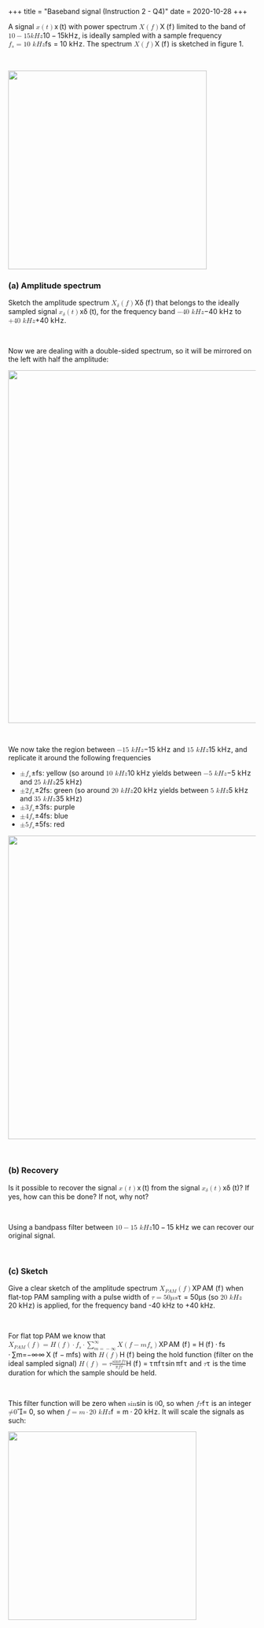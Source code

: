 +++
title = "Baseband signal (Instruction 2 - Q4)"
date = 2020-10-28
+++
<p>A signal <span class="ql-formula" data-value="x\left(t\right)">﻿<span contenteditable="false"><span class="katex"><span class="katex-mathml"><math><semantics><mrow><mi>x</mi><mrow><mo fence="true">(</mo><mi>t</mi><mo fence="true">)</mo></mrow></mrow><annotation encoding="application/x-tex">x\left(t\right)</annotation></semantics></math></span><span class="katex-html" aria-hidden="true"><span class="base"><span class="strut" style="height: 1em; vertical-align: -0.25em;"></span><span class="mord mathdefault">x</span><span class="mspace" style="margin-right: 0.16666666666666666em;"></span><span class="minner"><span class="mopen delimcenter" style="top: 0em;">(</span><span class="mord mathdefault">t</span><span class="mclose delimcenter" style="top: 0em;">)</span></span></span></span></span></span>﻿</span> with power spectrum <span class="ql-formula" data-value="X\left(f\right)">﻿<span contenteditable="false"><span class="katex"><span class="katex-mathml"><math><semantics><mrow><mi>X</mi><mrow><mo fence="true">(</mo><mi>f</mi><mo fence="true">)</mo></mrow></mrow><annotation encoding="application/x-tex">X\left(f\right)</annotation></semantics></math></span><span class="katex-html" aria-hidden="true"><span class="base"><span class="strut" style="height: 1em; vertical-align: -0.25em;"></span><span style="margin-right: 0.07847em;" class="mord mathdefault">X</span><span class="mspace" style="margin-right: 0.16666666666666666em;"></span><span class="minner"><span class="mopen delimcenter" style="top: 0em;">(</span><span style="margin-right: 0.10764em;" class="mord mathdefault">f</span><span class="mclose delimcenter" style="top: 0em;">)</span></span></span></span></span></span>﻿</span> limited to the band of <span class="ql-formula" data-value="10-15kHz">﻿<span contenteditable="false"><span class="katex"><span class="katex-mathml"><math><semantics><mrow><mn>10</mn><mo>−</mo><mn>15</mn><mi>k</mi><mi>H</mi><mi>z</mi></mrow><annotation encoding="application/x-tex">10-15kHz</annotation></semantics></math></span><span class="katex-html" aria-hidden="true"><span class="base"><span class="strut" style="height: 0.72777em; vertical-align: -0.08333em;"></span><span class="mord">1</span><span class="mord">0</span><span class="mspace" style="margin-right: 0.2222222222222222em;"></span><span class="mbin">−</span><span class="mspace" style="margin-right: 0.2222222222222222em;"></span></span><span class="base"><span class="strut" style="height: 0.69444em; vertical-align: 0em;"></span><span class="mord">1</span><span class="mord">5</span><span style="margin-right: 0.03148em;" class="mord mathdefault">k</span><span style="margin-right: 0.08125em;" class="mord mathdefault">H</span><span style="margin-right: 0.04398em;" class="mord mathdefault">z</span></span></span></span></span>﻿</span>, is ideally sampled with a sample frequency <span class="ql-formula" data-value="f_s=10\ kHz">﻿<span contenteditable="false"><span class="katex"><span class="katex-mathml"><math><semantics><mrow><msub><mi>f</mi><mi>s</mi></msub><mo>=</mo><mn>10</mn><mtext>&nbsp;</mtext><mi>k</mi><mi>H</mi><mi>z</mi></mrow><annotation encoding="application/x-tex">f_s=10\ kHz</annotation></semantics></math></span><span class="katex-html" aria-hidden="true"><span class="base"><span class="strut" style="height: 0.8888799999999999em; vertical-align: -0.19444em;"></span><span class="mord"><span style="margin-right: 0.10764em;" class="mord mathdefault">f</span><span class="msupsub"><span class="vlist-t vlist-t2"><span class="vlist-r"><span class="vlist" style="height: 0.151392em;"><span class="" style="top: -2.5500000000000003em; margin-left: -0.10764em; margin-right: 0.05em;"><span class="pstrut" style="height: 2.7em;"></span><span class="sizing reset-size6 size3 mtight"><span class="mord mathdefault mtight">s</span></span></span></span><span class="vlist-s">​</span></span><span class="vlist-r"><span class="vlist" style="height: 0.15em;"><span class=""></span></span></span></span></span></span><span class="mspace" style="margin-right: 0.2777777777777778em;"></span><span class="mrel">=</span><span class="mspace" style="margin-right: 0.2777777777777778em;"></span></span><span class="base"><span class="strut" style="height: 0.69444em; vertical-align: 0em;"></span><span class="mord">1</span><span class="mord">0</span><span class="mspace">&nbsp;</span><span style="margin-right: 0.03148em;" class="mord mathdefault">k</span><span style="margin-right: 0.08125em;" class="mord mathdefault">H</span><span style="margin-right: 0.04398em;" class="mord mathdefault">z</span></span></span></span></span>﻿</span>. The spectrum <span class="ql-formula" data-value="X\left(f\right)">﻿<span contenteditable="false"><span class="katex"><span class="katex-mathml"><math><semantics><mrow><mi>X</mi><mrow><mo fence="true">(</mo><mi>f</mi><mo fence="true">)</mo></mrow></mrow><annotation encoding="application/x-tex">X\left(f\right)</annotation></semantics></math></span><span class="katex-html" aria-hidden="true"><span class="base"><span class="strut" style="height: 1em; vertical-align: -0.25em;"></span><span style="margin-right: 0.07847em;" class="mord mathdefault">X</span><span class="mspace" style="margin-right: 0.16666666666666666em;"></span><span class="minner"><span class="mopen delimcenter" style="top: 0em;">(</span><span style="margin-right: 0.10764em;" class="mord mathdefault">f</span><span class="mclose delimcenter" style="top: 0em;">)</span></span></span></span></span></span>﻿</span> is sketched in figure 1.</p><p><br></p><p><img src="https://i.imgur.com/mzg6y3Y.png" width="404"></p><h3 id="(a)-amplitude-spectrum">(a) Amplitude spectrum</h3><p>Sketch the amplitude spectrum <span class="ql-formula" data-value="X_{\delta}\left(f\right)">﻿<span contenteditable="false"><span class="katex"><span class="katex-mathml"><math><semantics><mrow><msub><mi>X</mi><mi>δ</mi></msub><mrow><mo fence="true">(</mo><mi>f</mi><mo fence="true">)</mo></mrow></mrow><annotation encoding="application/x-tex">X_{\delta}\left(f\right)</annotation></semantics></math></span><span class="katex-html" aria-hidden="true"><span class="base"><span class="strut" style="height: 1em; vertical-align: -0.25em;"></span><span class="mord"><span style="margin-right: 0.07847em;" class="mord mathdefault">X</span><span class="msupsub"><span class="vlist-t vlist-t2"><span class="vlist-r"><span class="vlist" style="height: 0.33610799999999996em;"><span class="" style="top: -2.5500000000000003em; margin-left: -0.07847em; margin-right: 0.05em;"><span class="pstrut" style="height: 2.7em;"></span><span class="sizing reset-size6 size3 mtight"><span class="mord mtight"><span style="margin-right: 0.03785em;" class="mord mathdefault mtight">δ</span></span></span></span></span><span class="vlist-s">​</span></span><span class="vlist-r"><span class="vlist" style="height: 0.15em;"><span class=""></span></span></span></span></span></span><span class="mspace" style="margin-right: 0.16666666666666666em;"></span><span class="minner"><span class="mopen delimcenter" style="top: 0em;">(</span><span style="margin-right: 0.10764em;" class="mord mathdefault">f</span><span class="mclose delimcenter" style="top: 0em;">)</span></span></span></span></span></span>﻿</span> that belongs to the ideally sampled signal <span class="ql-formula" data-value="x_{\delta}\left(t\right)">﻿<span contenteditable="false"><span class="katex"><span class="katex-mathml"><math><semantics><mrow><msub><mi>x</mi><mi>δ</mi></msub><mrow><mo fence="true">(</mo><mi>t</mi><mo fence="true">)</mo></mrow></mrow><annotation encoding="application/x-tex">x_{\delta}\left(t\right)</annotation></semantics></math></span><span class="katex-html" aria-hidden="true"><span class="base"><span class="strut" style="height: 1em; vertical-align: -0.25em;"></span><span class="mord"><span class="mord mathdefault">x</span><span class="msupsub"><span class="vlist-t vlist-t2"><span class="vlist-r"><span class="vlist" style="height: 0.33610799999999996em;"><span class="" style="top: -2.5500000000000003em; margin-left: 0em; margin-right: 0.05em;"><span class="pstrut" style="height: 2.7em;"></span><span class="sizing reset-size6 size3 mtight"><span class="mord mtight"><span style="margin-right: 0.03785em;" class="mord mathdefault mtight">δ</span></span></span></span></span><span class="vlist-s">​</span></span><span class="vlist-r"><span class="vlist" style="height: 0.15em;"><span class=""></span></span></span></span></span></span><span class="mspace" style="margin-right: 0.16666666666666666em;"></span><span class="minner"><span class="mopen delimcenter" style="top: 0em;">(</span><span class="mord mathdefault">t</span><span class="mclose delimcenter" style="top: 0em;">)</span></span></span></span></span></span>﻿</span>, for the frequency band <span class="ql-formula" data-value="-40\ kHz">﻿<span contenteditable="false"><span class="katex"><span class="katex-mathml"><math><semantics><mrow><mo>−</mo><mn>40</mn><mtext>&nbsp;</mtext><mi>k</mi><mi>H</mi><mi>z</mi></mrow><annotation encoding="application/x-tex">-40\ kHz</annotation></semantics></math></span><span class="katex-html" aria-hidden="true"><span class="base"><span class="strut" style="height: 0.77777em; vertical-align: -0.08333em;"></span><span class="mord">−</span><span class="mord">4</span><span class="mord">0</span><span class="mspace">&nbsp;</span><span style="margin-right: 0.03148em;" class="mord mathdefault">k</span><span style="margin-right: 0.08125em;" class="mord mathdefault">H</span><span style="margin-right: 0.04398em;" class="mord mathdefault">z</span></span></span></span></span>﻿</span> to <span class="ql-formula" data-value="+40\ kHz">﻿<span contenteditable="false"><span class="katex"><span class="katex-mathml"><math><semantics><mrow><mo>+</mo><mn>40</mn><mtext>&nbsp;</mtext><mi>k</mi><mi>H</mi><mi>z</mi></mrow><annotation encoding="application/x-tex">+40\ kHz</annotation></semantics></math></span><span class="katex-html" aria-hidden="true"><span class="base"><span class="strut" style="height: 0.77777em; vertical-align: -0.08333em;"></span><span class="mord">+</span><span class="mord">4</span><span class="mord">0</span><span class="mspace">&nbsp;</span><span style="margin-right: 0.03148em;" class="mord mathdefault">k</span><span style="margin-right: 0.08125em;" class="mord mathdefault">H</span><span style="margin-right: 0.04398em;" class="mord mathdefault">z</span></span></span></span></span>﻿</span>.</p><p><br></p><p>Now we are dealing with a double-sided spectrum, so it will be mirrored on the left with half the amplitude:</p><p><img src="https://i.imgur.com/npr84dE.png" width="717"></p><p><br></p><p>We now take the region between <span class="ql-formula" data-value="-15\ kHz">﻿<span contenteditable="false"><span class="katex"><span class="katex-mathml"><math><semantics><mrow><mo>−</mo><mn>15</mn><mtext>&nbsp;</mtext><mi>k</mi><mi>H</mi><mi>z</mi></mrow><annotation encoding="application/x-tex">-15\ kHz</annotation></semantics></math></span><span class="katex-html" aria-hidden="true"><span class="base"><span class="strut" style="height: 0.77777em; vertical-align: -0.08333em;"></span><span class="mord">−</span><span class="mord">1</span><span class="mord">5</span><span class="mspace">&nbsp;</span><span style="margin-right: 0.03148em;" class="mord mathdefault">k</span><span style="margin-right: 0.08125em;" class="mord mathdefault">H</span><span style="margin-right: 0.04398em;" class="mord mathdefault">z</span></span></span></span></span>﻿</span> and <span class="ql-formula" data-value="15\ kHz">﻿<span contenteditable="false"><span class="katex"><span class="katex-mathml"><math><semantics><mrow><mn>15</mn><mtext>&nbsp;</mtext><mi>k</mi><mi>H</mi><mi>z</mi></mrow><annotation encoding="application/x-tex">15\ kHz</annotation></semantics></math></span><span class="katex-html" aria-hidden="true"><span class="base"><span class="strut" style="height: 0.69444em; vertical-align: 0em;"></span><span class="mord">1</span><span class="mord">5</span><span class="mspace">&nbsp;</span><span style="margin-right: 0.03148em;" class="mord mathdefault">k</span><span style="margin-right: 0.08125em;" class="mord mathdefault">H</span><span style="margin-right: 0.04398em;" class="mord mathdefault">z</span></span></span></span></span>﻿</span>, and replicate it around the following frequencies</p><ul><li><span class="ql-formula" data-value="\pm f_s">﻿<span contenteditable="false"><span class="katex"><span class="katex-mathml"><math><semantics><mrow><mo>±</mo><msub><mi>f</mi><mi>s</mi></msub></mrow><annotation encoding="application/x-tex">\pm f_s</annotation></semantics></math></span><span class="katex-html" aria-hidden="true"><span class="base"><span class="strut" style="height: 0.8888799999999999em; vertical-align: -0.19444em;"></span><span class="mord">±</span><span class="mord"><span style="margin-right: 0.10764em;" class="mord mathdefault">f</span><span class="msupsub"><span class="vlist-t vlist-t2"><span class="vlist-r"><span class="vlist" style="height: 0.151392em;"><span class="" style="top: -2.5500000000000003em; margin-left: -0.10764em; margin-right: 0.05em;"><span class="pstrut" style="height: 2.7em;"></span><span class="sizing reset-size6 size3 mtight"><span class="mord mathdefault mtight">s</span></span></span></span><span class="vlist-s">​</span></span><span class="vlist-r"><span class="vlist" style="height: 0.15em;"><span class=""></span></span></span></span></span></span></span></span></span></span>﻿</span>: yellow (so around <span class="ql-formula" data-value="10\ kHz">﻿<span contenteditable="false"><span class="katex"><span class="katex-mathml"><math><semantics><mrow><mn>10</mn><mtext>&nbsp;</mtext><mi>k</mi><mi>H</mi><mi>z</mi></mrow><annotation encoding="application/x-tex">10\ kHz</annotation></semantics></math></span><span class="katex-html" aria-hidden="true"><span class="base"><span class="strut" style="height: 0.69444em; vertical-align: 0em;"></span><span class="mord">1</span><span class="mord">0</span><span class="mspace">&nbsp;</span><span style="margin-right: 0.03148em;" class="mord mathdefault">k</span><span style="margin-right: 0.08125em;" class="mord mathdefault">H</span><span style="margin-right: 0.04398em;" class="mord mathdefault">z</span></span></span></span></span>﻿</span> yields between <span class="ql-formula" data-value="-5\ kHz">﻿<span contenteditable="false"><span class="katex"><span class="katex-mathml"><math><semantics><mrow><mo>−</mo><mn>5</mn><mtext>&nbsp;</mtext><mi>k</mi><mi>H</mi><mi>z</mi></mrow><annotation encoding="application/x-tex">-5\ kHz</annotation></semantics></math></span><span class="katex-html" aria-hidden="true"><span class="base"><span class="strut" style="height: 0.77777em; vertical-align: -0.08333em;"></span><span class="mord">−</span><span class="mord">5</span><span class="mspace">&nbsp;</span><span style="margin-right: 0.03148em;" class="mord mathdefault">k</span><span style="margin-right: 0.08125em;" class="mord mathdefault">H</span><span style="margin-right: 0.04398em;" class="mord mathdefault">z</span></span></span></span></span>﻿</span> and <span class="ql-formula" data-value="25\ kHz">﻿<span contenteditable="false"><span class="katex"><span class="katex-mathml"><math><semantics><mrow><mn>25</mn><mtext>&nbsp;</mtext><mi>k</mi><mi>H</mi><mi>z</mi></mrow><annotation encoding="application/x-tex">25\ kHz</annotation></semantics></math></span><span class="katex-html" aria-hidden="true"><span class="base"><span class="strut" style="height: 0.69444em; vertical-align: 0em;"></span><span class="mord">2</span><span class="mord">5</span><span class="mspace">&nbsp;</span><span style="margin-right: 0.03148em;" class="mord mathdefault">k</span><span style="margin-right: 0.08125em;" class="mord mathdefault">H</span><span style="margin-right: 0.04398em;" class="mord mathdefault">z</span></span></span></span></span>﻿</span>)</li><li><span class="ql-formula" data-value="\pm2f_s">﻿<span contenteditable="false"><span class="katex"><span class="katex-mathml"><math><semantics><mrow><mo>±</mo><mn>2</mn><msub><mi>f</mi><mi>s</mi></msub></mrow><annotation encoding="application/x-tex">\pm2f_s</annotation></semantics></math></span><span class="katex-html" aria-hidden="true"><span class="base"><span class="strut" style="height: 0.8888799999999999em; vertical-align: -0.19444em;"></span><span class="mord">±</span><span class="mord">2</span><span class="mord"><span style="margin-right: 0.10764em;" class="mord mathdefault">f</span><span class="msupsub"><span class="vlist-t vlist-t2"><span class="vlist-r"><span class="vlist" style="height: 0.151392em;"><span class="" style="top: -2.5500000000000003em; margin-left: -0.10764em; margin-right: 0.05em;"><span class="pstrut" style="height: 2.7em;"></span><span class="sizing reset-size6 size3 mtight"><span class="mord mathdefault mtight">s</span></span></span></span><span class="vlist-s">​</span></span><span class="vlist-r"><span class="vlist" style="height: 0.15em;"><span class=""></span></span></span></span></span></span></span></span></span></span>﻿</span>: green (so around <span class="ql-formula" data-value="20\ kHz">﻿<span contenteditable="false"><span class="katex"><span class="katex-mathml"><math><semantics><mrow><mn>20</mn><mtext>&nbsp;</mtext><mi>k</mi><mi>H</mi><mi>z</mi></mrow><annotation encoding="application/x-tex">20\ kHz</annotation></semantics></math></span><span class="katex-html" aria-hidden="true"><span class="base"><span class="strut" style="height: 0.69444em; vertical-align: 0em;"></span><span class="mord">2</span><span class="mord">0</span><span class="mspace">&nbsp;</span><span style="margin-right: 0.03148em;" class="mord mathdefault">k</span><span style="margin-right: 0.08125em;" class="mord mathdefault">H</span><span style="margin-right: 0.04398em;" class="mord mathdefault">z</span></span></span></span></span>﻿</span> yields between <span class="ql-formula" data-value="5\ kHz">﻿<span contenteditable="false"><span class="katex"><span class="katex-mathml"><math><semantics><mrow><mn>5</mn><mtext>&nbsp;</mtext><mi>k</mi><mi>H</mi><mi>z</mi></mrow><annotation encoding="application/x-tex">5\ kHz</annotation></semantics></math></span><span class="katex-html" aria-hidden="true"><span class="base"><span class="strut" style="height: 0.69444em; vertical-align: 0em;"></span><span class="mord">5</span><span class="mspace">&nbsp;</span><span style="margin-right: 0.03148em;" class="mord mathdefault">k</span><span style="margin-right: 0.08125em;" class="mord mathdefault">H</span><span style="margin-right: 0.04398em;" class="mord mathdefault">z</span></span></span></span></span>﻿</span> and <span class="ql-formula" data-value="35\ kHz">﻿<span contenteditable="false"><span class="katex"><span class="katex-mathml"><math><semantics><mrow><mn>35</mn><mtext>&nbsp;</mtext><mi>k</mi><mi>H</mi><mi>z</mi></mrow><annotation encoding="application/x-tex">35\ kHz</annotation></semantics></math></span><span class="katex-html" aria-hidden="true"><span class="base"><span class="strut" style="height: 0.69444em; vertical-align: 0em;"></span><span class="mord">3</span><span class="mord">5</span><span class="mspace">&nbsp;</span><span style="margin-right: 0.03148em;" class="mord mathdefault">k</span><span style="margin-right: 0.08125em;" class="mord mathdefault">H</span><span style="margin-right: 0.04398em;" class="mord mathdefault">z</span></span></span></span></span>﻿</span>)</li><li><span class="ql-formula" data-value="\pm3f_s">﻿<span contenteditable="false"><span class="katex"><span class="katex-mathml"><math><semantics><mrow><mo>±</mo><mn>3</mn><msub><mi>f</mi><mi>s</mi></msub></mrow><annotation encoding="application/x-tex">\pm3f_s</annotation></semantics></math></span><span class="katex-html" aria-hidden="true"><span class="base"><span class="strut" style="height: 0.8888799999999999em; vertical-align: -0.19444em;"></span><span class="mord">±</span><span class="mord">3</span><span class="mord"><span style="margin-right: 0.10764em;" class="mord mathdefault">f</span><span class="msupsub"><span class="vlist-t vlist-t2"><span class="vlist-r"><span class="vlist" style="height: 0.151392em;"><span class="" style="top: -2.5500000000000003em; margin-left: -0.10764em; margin-right: 0.05em;"><span class="pstrut" style="height: 2.7em;"></span><span class="sizing reset-size6 size3 mtight"><span class="mord mathdefault mtight">s</span></span></span></span><span class="vlist-s">​</span></span><span class="vlist-r"><span class="vlist" style="height: 0.15em;"><span class=""></span></span></span></span></span></span></span></span></span></span>﻿</span>: purple</li><li><span class="ql-formula" data-value="\pm4f_s">﻿<span contenteditable="false"><span class="katex"><span class="katex-mathml"><math><semantics><mrow><mo>±</mo><mn>4</mn><msub><mi>f</mi><mi>s</mi></msub></mrow><annotation encoding="application/x-tex">\pm4f_s</annotation></semantics></math></span><span class="katex-html" aria-hidden="true"><span class="base"><span class="strut" style="height: 0.8888799999999999em; vertical-align: -0.19444em;"></span><span class="mord">±</span><span class="mord">4</span><span class="mord"><span style="margin-right: 0.10764em;" class="mord mathdefault">f</span><span class="msupsub"><span class="vlist-t vlist-t2"><span class="vlist-r"><span class="vlist" style="height: 0.151392em;"><span class="" style="top: -2.5500000000000003em; margin-left: -0.10764em; margin-right: 0.05em;"><span class="pstrut" style="height: 2.7em;"></span><span class="sizing reset-size6 size3 mtight"><span class="mord mathdefault mtight">s</span></span></span></span><span class="vlist-s">​</span></span><span class="vlist-r"><span class="vlist" style="height: 0.15em;"><span class=""></span></span></span></span></span></span></span></span></span></span>﻿</span>: blue</li><li><span class="ql-formula" data-value="\pm5f_s">﻿<span contenteditable="false"><span class="katex"><span class="katex-mathml"><math><semantics><mrow><mo>±</mo><mn>5</mn><msub><mi>f</mi><mi>s</mi></msub></mrow><annotation encoding="application/x-tex">\pm5f_s</annotation></semantics></math></span><span class="katex-html" aria-hidden="true"><span class="base"><span class="strut" style="height: 0.8888799999999999em; vertical-align: -0.19444em;"></span><span class="mord">±</span><span class="mord">5</span><span class="mord"><span style="margin-right: 0.10764em;" class="mord mathdefault">f</span><span class="msupsub"><span class="vlist-t vlist-t2"><span class="vlist-r"><span class="vlist" style="height: 0.151392em;"><span class="" style="top: -2.5500000000000003em; margin-left: -0.10764em; margin-right: 0.05em;"><span class="pstrut" style="height: 2.7em;"></span><span class="sizing reset-size6 size3 mtight"><span class="mord mathdefault mtight">s</span></span></span></span><span class="vlist-s">​</span></span><span class="vlist-r"><span class="vlist" style="height: 0.15em;"><span class=""></span></span></span></span></span></span></span></span></span></span>﻿</span>: red</li></ul><p><img src="https://i.imgur.com/HywtJgz.png" width="617"></p><p><br></p><h3 id="(b)-recovery">(b) Recovery</h3><p>Is it possible to recover the signal <span class="ql-formula" data-value="x\left(t\right)">﻿<span contenteditable="false"><span class="katex"><span class="katex-mathml"><math><semantics><mrow><mi>x</mi><mrow><mo fence="true">(</mo><mi>t</mi><mo fence="true">)</mo></mrow></mrow><annotation encoding="application/x-tex">x\left(t\right)</annotation></semantics></math></span><span class="katex-html" aria-hidden="true"><span class="base"><span class="strut" style="height: 1em; vertical-align: -0.25em;"></span><span class="mord mathdefault">x</span><span class="mspace" style="margin-right: 0.16666666666666666em;"></span><span class="minner"><span class="mopen delimcenter" style="top: 0em;">(</span><span class="mord mathdefault">t</span><span class="mclose delimcenter" style="top: 0em;">)</span></span></span></span></span></span>﻿</span> from the signal <span class="ql-formula" data-value="x_{\delta}\left(t\right)">﻿<span contenteditable="false"><span class="katex"><span class="katex-mathml"><math><semantics><mrow><msub><mi>x</mi><mi>δ</mi></msub><mrow><mo fence="true">(</mo><mi>t</mi><mo fence="true">)</mo></mrow></mrow><annotation encoding="application/x-tex">x_{\delta}\left(t\right)</annotation></semantics></math></span><span class="katex-html" aria-hidden="true"><span class="base"><span class="strut" style="height: 1em; vertical-align: -0.25em;"></span><span class="mord"><span class="mord mathdefault">x</span><span class="msupsub"><span class="vlist-t vlist-t2"><span class="vlist-r"><span class="vlist" style="height: 0.33610799999999996em;"><span class="" style="top: -2.5500000000000003em; margin-left: 0em; margin-right: 0.05em;"><span class="pstrut" style="height: 2.7em;"></span><span class="sizing reset-size6 size3 mtight"><span class="mord mtight"><span style="margin-right: 0.03785em;" class="mord mathdefault mtight">δ</span></span></span></span></span><span class="vlist-s">​</span></span><span class="vlist-r"><span class="vlist" style="height: 0.15em;"><span class=""></span></span></span></span></span></span><span class="mspace" style="margin-right: 0.16666666666666666em;"></span><span class="minner"><span class="mopen delimcenter" style="top: 0em;">(</span><span class="mord mathdefault">t</span><span class="mclose delimcenter" style="top: 0em;">)</span></span></span></span></span></span>﻿</span>? If yes, how can this be done? If not, why not?</p><p><br></p><p>Using a bandpass filter between <span class="ql-formula" data-value="10-15\ kHz">﻿<span contenteditable="false"><span class="katex"><span class="katex-mathml"><math><semantics><mrow><mn>10</mn><mo>−</mo><mn>15</mn><mtext>&nbsp;</mtext><mi>k</mi><mi>H</mi><mi>z</mi></mrow><annotation encoding="application/x-tex">10-15\ kHz</annotation></semantics></math></span><span class="katex-html" aria-hidden="true"><span class="base"><span class="strut" style="height: 0.72777em; vertical-align: -0.08333em;"></span><span class="mord">1</span><span class="mord">0</span><span class="mspace" style="margin-right: 0.2222222222222222em;"></span><span class="mbin">−</span><span class="mspace" style="margin-right: 0.2222222222222222em;"></span></span><span class="base"><span class="strut" style="height: 0.69444em; vertical-align: 0em;"></span><span class="mord">1</span><span class="mord">5</span><span class="mspace">&nbsp;</span><span style="margin-right: 0.03148em;" class="mord mathdefault">k</span><span style="margin-right: 0.08125em;" class="mord mathdefault">H</span><span style="margin-right: 0.04398em;" class="mord mathdefault">z</span></span></span></span></span>﻿</span> we can recover our original signal.</p><p><br></p><h3 id="(c)-sketch">(c) Sketch</h3><p>Give a clear sketch of the amplitude spectrum <span class="ql-formula" data-value="X_{PAM}\left(f\right)">﻿<span contenteditable="false"><span class="katex"><span class="katex-mathml"><math><semantics><mrow><msub><mi>X</mi><mrow><mi>P</mi><mi>A</mi><mi>M</mi></mrow></msub><mrow><mo fence="true">(</mo><mi>f</mi><mo fence="true">)</mo></mrow></mrow><annotation encoding="application/x-tex">X_{PAM}\left(f\right)</annotation></semantics></math></span><span class="katex-html" aria-hidden="true"><span class="base"><span class="strut" style="height: 1em; vertical-align: -0.25em;"></span><span class="mord"><span style="margin-right: 0.07847em;" class="mord mathdefault">X</span><span class="msupsub"><span class="vlist-t vlist-t2"><span class="vlist-r"><span class="vlist" style="height: 0.32833099999999993em;"><span class="" style="top: -2.5500000000000003em; margin-left: -0.07847em; margin-right: 0.05em;"><span class="pstrut" style="height: 2.7em;"></span><span class="sizing reset-size6 size3 mtight"><span class="mord mtight"><span style="margin-right: 0.13889em;" class="mord mathdefault mtight">P</span><span class="mord mathdefault mtight">A</span><span style="margin-right: 0.10903em;" class="mord mathdefault mtight">M</span></span></span></span></span><span class="vlist-s">​</span></span><span class="vlist-r"><span class="vlist" style="height: 0.15em;"><span class=""></span></span></span></span></span></span><span class="mspace" style="margin-right: 0.16666666666666666em;"></span><span class="minner"><span class="mopen delimcenter" style="top: 0em;">(</span><span style="margin-right: 0.10764em;" class="mord mathdefault">f</span><span class="mclose delimcenter" style="top: 0em;">)</span></span></span></span></span></span>﻿</span> when flat-top PAM sampling with a pulse width of <span class="ql-formula" data-value="\tau=50\mu s">﻿<span contenteditable="false"><span class="katex"><span class="katex-mathml"><math><semantics><mrow><mi>τ</mi><mo>=</mo><mn>50</mn><mi>μ</mi><mi>s</mi></mrow><annotation encoding="application/x-tex">\tau=50\mu s</annotation></semantics></math></span><span class="katex-html" aria-hidden="true"><span class="base"><span class="strut" style="height: 0.43056em; vertical-align: 0em;"></span><span style="margin-right: 0.1132em;" class="mord mathdefault">τ</span><span class="mspace" style="margin-right: 0.2777777777777778em;"></span><span class="mrel">=</span><span class="mspace" style="margin-right: 0.2777777777777778em;"></span></span><span class="base"><span class="strut" style="height: 0.8388800000000001em; vertical-align: -0.19444em;"></span><span class="mord">5</span><span class="mord">0</span><span class="mord mathdefault">μ</span><span class="mord mathdefault">s</span></span></span></span></span>﻿</span> (so <span class="ql-formula" data-value="20\ kHz">﻿<span contenteditable="false"><span class="katex"><span class="katex-mathml"><math><semantics><mrow><mn>20</mn><mtext>&nbsp;</mtext><mi>k</mi><mi>H</mi><mi>z</mi></mrow><annotation encoding="application/x-tex">20\ kHz</annotation></semantics></math></span><span class="katex-html" aria-hidden="true"><span class="base"><span class="strut" style="height: 0.69444em; vertical-align: 0em;"></span><span class="mord">2</span><span class="mord">0</span><span class="mspace">&nbsp;</span><span style="margin-right: 0.03148em;" class="mord mathdefault">k</span><span style="margin-right: 0.08125em;" class="mord mathdefault">H</span><span style="margin-right: 0.04398em;" class="mord mathdefault">z</span></span></span></span></span>﻿</span>) is applied, for the frequency band -40 kHz to +40 kHz.</p><p><br></p><p>For flat top PAM we know that <span class="ql-formula" data-value="X_{PAM}\left(f\right)=H\left(f\right)\cdot f_s\cdot\sum_{m=-\infty}^{\infty}X\left(f-mf_s\right)">﻿<span contenteditable="false"><span class="katex"><span class="katex-mathml"><math><semantics><mrow><msub><mi>X</mi><mrow><mi>P</mi><mi>A</mi><mi>M</mi></mrow></msub><mrow><mo fence="true">(</mo><mi>f</mi><mo fence="true">)</mo></mrow><mo>=</mo><mi>H</mi><mrow><mo fence="true">(</mo><mi>f</mi><mo fence="true">)</mo></mrow><mo>⋅</mo><msub><mi>f</mi><mi>s</mi></msub><mo>⋅</mo><msubsup><mo>∑</mo><mrow><mi>m</mi><mo>=</mo><mo>−</mo><mi mathvariant="normal">∞</mi></mrow><mi mathvariant="normal">∞</mi></msubsup><mi>X</mi><mrow><mo fence="true">(</mo><mi>f</mi><mo>−</mo><mi>m</mi><msub><mi>f</mi><mi>s</mi></msub><mo fence="true">)</mo></mrow></mrow><annotation encoding="application/x-tex">X_{PAM}\left(f\right)=H\left(f\right)\cdot f_s\cdot\sum_{m=-\infty}^{\infty}X\left(f-mf_s\right)</annotation></semantics></math></span><span class="katex-html" aria-hidden="true"><span class="base"><span class="strut" style="height: 1em; vertical-align: -0.25em;"></span><span class="mord"><span style="margin-right: 0.07847em;" class="mord mathdefault">X</span><span class="msupsub"><span class="vlist-t vlist-t2"><span class="vlist-r"><span class="vlist" style="height: 0.32833099999999993em;"><span class="" style="top: -2.5500000000000003em; margin-left: -0.07847em; margin-right: 0.05em;"><span class="pstrut" style="height: 2.7em;"></span><span class="sizing reset-size6 size3 mtight"><span class="mord mtight"><span style="margin-right: 0.13889em;" class="mord mathdefault mtight">P</span><span class="mord mathdefault mtight">A</span><span style="margin-right: 0.10903em;" class="mord mathdefault mtight">M</span></span></span></span></span><span class="vlist-s">​</span></span><span class="vlist-r"><span class="vlist" style="height: 0.15em;"><span class=""></span></span></span></span></span></span><span class="mspace" style="margin-right: 0.16666666666666666em;"></span><span class="minner"><span class="mopen delimcenter" style="top: 0em;">(</span><span style="margin-right: 0.10764em;" class="mord mathdefault">f</span><span class="mclose delimcenter" style="top: 0em;">)</span></span><span class="mspace" style="margin-right: 0.2777777777777778em;"></span><span class="mrel">=</span><span class="mspace" style="margin-right: 0.2777777777777778em;"></span></span><span class="base"><span class="strut" style="height: 1em; vertical-align: -0.25em;"></span><span style="margin-right: 0.08125em;" class="mord mathdefault">H</span><span class="mspace" style="margin-right: 0.16666666666666666em;"></span><span class="minner"><span class="mopen delimcenter" style="top: 0em;">(</span><span style="margin-right: 0.10764em;" class="mord mathdefault">f</span><span class="mclose delimcenter" style="top: 0em;">)</span></span><span class="mspace" style="margin-right: 0.2222222222222222em;"></span><span class="mbin">⋅</span><span class="mspace" style="margin-right: 0.2222222222222222em;"></span></span><span class="base"><span class="strut" style="height: 0.8888799999999999em; vertical-align: -0.19444em;"></span><span class="mord"><span style="margin-right: 0.10764em;" class="mord mathdefault">f</span><span class="msupsub"><span class="vlist-t vlist-t2"><span class="vlist-r"><span class="vlist" style="height: 0.151392em;"><span class="" style="top: -2.5500000000000003em; margin-left: -0.10764em; margin-right: 0.05em;"><span class="pstrut" style="height: 2.7em;"></span><span class="sizing reset-size6 size3 mtight"><span class="mord mathdefault mtight">s</span></span></span></span><span class="vlist-s">​</span></span><span class="vlist-r"><span class="vlist" style="height: 0.15em;"><span class=""></span></span></span></span></span></span><span class="mspace" style="margin-right: 0.2222222222222222em;"></span><span class="mbin">⋅</span><span class="mspace" style="margin-right: 0.2222222222222222em;"></span></span><span class="base"><span class="strut" style="height: 1.162333em; vertical-align: -0.35804100000000005em;"></span><span class="mop"><span class="mop op-symbol small-op" style="position: relative; top: -0.0000050000000000050004em;">∑</span><span class="msupsub"><span class="vlist-t vlist-t2"><span class="vlist-r"><span class="vlist" style="height: 0.804292em;"><span class="" style="top: -2.40029em; margin-left: 0em; margin-right: 0.05em;"><span class="pstrut" style="height: 2.7em;"></span><span class="sizing reset-size6 size3 mtight"><span class="mord mtight"><span class="mord mathdefault mtight">m</span><span class="mrel mtight">=</span><span class="mord mtight">−</span><span class="mord mtight">∞</span></span></span></span><span class="" style="top: -3.2029em; margin-right: 0.05em;"><span class="pstrut" style="height: 2.7em;"></span><span class="sizing reset-size6 size3 mtight"><span class="mord mtight"><span class="mord mtight">∞</span></span></span></span></span><span class="vlist-s">​</span></span><span class="vlist-r"><span class="vlist" style="height: 0.35804100000000005em;"><span class=""></span></span></span></span></span></span><span class="mspace" style="margin-right: 0.16666666666666666em;"></span><span style="margin-right: 0.07847em;" class="mord mathdefault">X</span><span class="mspace" style="margin-right: 0.16666666666666666em;"></span><span class="minner"><span class="mopen delimcenter" style="top: 0em;">(</span><span style="margin-right: 0.10764em;" class="mord mathdefault">f</span><span class="mspace" style="margin-right: 0.2222222222222222em;"></span><span class="mbin">−</span><span class="mspace" style="margin-right: 0.2222222222222222em;"></span><span class="mord mathdefault">m</span><span class="mord"><span style="margin-right: 0.10764em;" class="mord mathdefault">f</span><span class="msupsub"><span class="vlist-t vlist-t2"><span class="vlist-r"><span class="vlist" style="height: 0.151392em;"><span class="" style="top: -2.5500000000000003em; margin-left: -0.10764em; margin-right: 0.05em;"><span class="pstrut" style="height: 2.7em;"></span><span class="sizing reset-size6 size3 mtight"><span class="mord mathdefault mtight">s</span></span></span></span><span class="vlist-s">​</span></span><span class="vlist-r"><span class="vlist" style="height: 0.15em;"><span class=""></span></span></span></span></span></span><span class="mclose delimcenter" style="top: 0em;">)</span></span></span></span></span></span>﻿</span> with <span class="ql-formula" data-value="H\left(f\right)">﻿<span contenteditable="false"><span class="katex"><span class="katex-mathml"><math><semantics><mrow><mi>H</mi><mrow><mo fence="true">(</mo><mi>f</mi><mo fence="true">)</mo></mrow></mrow><annotation encoding="application/x-tex">H\left(f\right)</annotation></semantics></math></span><span class="katex-html" aria-hidden="true"><span class="base"><span class="strut" style="height: 1em; vertical-align: -0.25em;"></span><span style="margin-right: 0.08125em;" class="mord mathdefault">H</span><span class="mspace" style="margin-right: 0.16666666666666666em;"></span><span class="minner"><span class="mopen delimcenter" style="top: 0em;">(</span><span style="margin-right: 0.10764em;" class="mord mathdefault">f</span><span class="mclose delimcenter" style="top: 0em;">)</span></span></span></span></span></span>﻿</span> being the hold function (filter on the ideal sampled signal) <span class="ql-formula" data-value="H\left(f\right)=\tau\frac{\sin\pi f\tau}{\pi f\tau}">﻿<span contenteditable="false"><span class="katex"><span class="katex-mathml"><math><semantics><mrow><mi>H</mi><mrow><mo fence="true">(</mo><mi>f</mi><mo fence="true">)</mo></mrow><mo>=</mo><mi>τ</mi><mfrac><mrow><mi>sin</mi><mo>⁡</mo><mi>π</mi><mi>f</mi><mi>τ</mi></mrow><mrow><mi>π</mi><mi>f</mi><mi>τ</mi></mrow></mfrac></mrow><annotation encoding="application/x-tex">H\left(f\right)=\tau\frac{\sin\pi f\tau}{\pi f\tau}</annotation></semantics></math></span><span class="katex-html" aria-hidden="true"><span class="base"><span class="strut" style="height: 1em; vertical-align: -0.25em;"></span><span style="margin-right: 0.08125em;" class="mord mathdefault">H</span><span class="mspace" style="margin-right: 0.16666666666666666em;"></span><span class="minner"><span class="mopen delimcenter" style="top: 0em;">(</span><span style="margin-right: 0.10764em;" class="mord mathdefault">f</span><span class="mclose delimcenter" style="top: 0em;">)</span></span><span class="mspace" style="margin-right: 0.2777777777777778em;"></span><span class="mrel">=</span><span class="mspace" style="margin-right: 0.2777777777777778em;"></span></span><span class="base"><span class="strut" style="height: 1.4133239999999998em; vertical-align: -0.481108em;"></span><span style="margin-right: 0.1132em;" class="mord mathdefault">τ</span><span class="mord"><span class="mopen nulldelimiter"></span><span class="mfrac"><span class="vlist-t vlist-t2"><span class="vlist-r"><span class="vlist" style="height: 0.9322159999999999em;"><span class="" style="top: -2.6550000000000002em;"><span class="pstrut" style="height: 3em;"></span><span class="sizing reset-size6 size3 mtight"><span class="mord mtight"><span style="margin-right: 0.03588em;" class="mord mathdefault mtight">π</span><span style="margin-right: 0.10764em;" class="mord mathdefault mtight">f</span><span style="margin-right: 0.1132em;" class="mord mathdefault mtight">τ</span></span></span></span><span class="" style="top: -3.23em;"><span class="pstrut" style="height: 3em;"></span><span class="frac-line" style="border-bottom-width: 0.04em;"></span></span><span class="" style="top: -3.446108em;"><span class="pstrut" style="height: 3em;"></span><span class="sizing reset-size6 size3 mtight"><span class="mord mtight"><span class="mop mtight">sin</span><span class="mspace mtight" style="margin-right: 0.19516666666666668em;"></span><span style="margin-right: 0.03588em;" class="mord mathdefault mtight">π</span><span style="margin-right: 0.10764em;" class="mord mathdefault mtight">f</span><span style="margin-right: 0.1132em;" class="mord mathdefault mtight">τ</span></span></span></span></span><span class="vlist-s">​</span></span><span class="vlist-r"><span class="vlist" style="height: 0.481108em;"><span class=""></span></span></span></span></span><span class="mclose nulldelimiter"></span></span></span></span></span></span>﻿</span> and <span class="ql-formula" data-value="\tau">﻿<span contenteditable="false"><span class="katex"><span class="katex-mathml"><math><semantics><mrow><mi>τ</mi></mrow><annotation encoding="application/x-tex">\tau</annotation></semantics></math></span><span class="katex-html" aria-hidden="true"><span class="base"><span class="strut" style="height: 0.43056em; vertical-align: 0em;"></span><span style="margin-right: 0.1132em;" class="mord mathdefault">τ</span></span></span></span></span>﻿</span> is the time duration for which the sample should be held.</p><p><br></p><p>This filter function will be zero when <span class="ql-formula" data-value="\sin">﻿<span contenteditable="false"><span class="katex"><span class="katex-mathml"><math><semantics><mrow><mi>sin</mi><mo>⁡</mo></mrow><annotation encoding="application/x-tex">\sin</annotation></semantics></math></span><span class="katex-html" aria-hidden="true"><span class="base"><span class="strut" style="height: 0.66786em; vertical-align: 0em;"></span><span class="mop">sin</span></span></span></span></span>﻿</span> is <span class="ql-formula" data-value="0">﻿<span contenteditable="false"><span class="katex"><span class="katex-mathml"><math><semantics><mrow><mn>0</mn></mrow><annotation encoding="application/x-tex">0</annotation></semantics></math></span><span class="katex-html" aria-hidden="true"><span class="base"><span class="strut" style="height: 0.64444em; vertical-align: 0em;"></span><span class="mord">0</span></span></span></span></span>﻿</span>, so when <span class="ql-formula" data-value="f\tau">﻿<span contenteditable="false"><span class="katex"><span class="katex-mathml"><math><semantics><mrow><mi>f</mi><mi>τ</mi></mrow><annotation encoding="application/x-tex">f\tau</annotation></semantics></math></span><span class="katex-html" aria-hidden="true"><span class="base"><span class="strut" style="height: 0.8888799999999999em; vertical-align: -0.19444em;"></span><span style="margin-right: 0.10764em;" class="mord mathdefault">f</span><span style="margin-right: 0.1132em;" class="mord mathdefault">τ</span></span></span></span></span>﻿</span> is an integer <span class="ql-formula" data-value="\ne0">﻿<span contenteditable="false"><span class="katex"><span class="katex-mathml"><math><semantics><mrow><mi mathvariant="normal">≠</mi><mn>0</mn></mrow><annotation encoding="application/x-tex">\ne0</annotation></semantics></math></span><span class="katex-html" aria-hidden="true"><span class="base"><span class="strut" style="height: 0.8888799999999999em; vertical-align: -0.19444em;"></span><span class="mrel"><span class="mrel"><span class="mord"><span class="vlist-t vlist-t2"><span class="vlist-r"><span class="vlist" style="height: 0.69444em;"><span class="" style="top: -3em;"><span class="pstrut" style="height: 3em;"></span><span class="rlap"><span class="strut" style="height: 0.8888799999999999em; vertical-align: -0.19444em;"></span><span class="inner"><span class="mrel latin_fallback"></span></span><span class="fix"></span></span></span></span><span class="vlist-s">​</span></span><span class="vlist-r"><span class="vlist" style="height: 0.19444em;"><span class=""></span></span></span></span></span></span><span class="mrel">=</span></span><span class="mspace" style="margin-right: 0.2777777777777778em;"></span></span><span class="base"><span class="strut" style="height: 0.64444em; vertical-align: 0em;"></span><span class="mord">0</span></span></span></span></span>﻿</span>, so when <span class="ql-formula" data-value="f=m\cdot20\ kHz">﻿<span contenteditable="false"><span class="katex"><span class="katex-mathml"><math><semantics><mrow><mi>f</mi><mo>=</mo><mi>m</mi><mo>⋅</mo><mn>20</mn><mtext>&nbsp;</mtext><mi>k</mi><mi>H</mi><mi>z</mi></mrow><annotation encoding="application/x-tex">f=m\cdot20\ kHz</annotation></semantics></math></span><span class="katex-html" aria-hidden="true"><span class="base"><span class="strut" style="height: 0.8888799999999999em; vertical-align: -0.19444em;"></span><span style="margin-right: 0.10764em;" class="mord mathdefault">f</span><span class="mspace" style="margin-right: 0.2777777777777778em;"></span><span class="mrel">=</span><span class="mspace" style="margin-right: 0.2777777777777778em;"></span></span><span class="base"><span class="strut" style="height: 0.44445em; vertical-align: 0em;"></span><span class="mord mathdefault">m</span><span class="mspace" style="margin-right: 0.2222222222222222em;"></span><span class="mbin">⋅</span><span class="mspace" style="margin-right: 0.2222222222222222em;"></span></span><span class="base"><span class="strut" style="height: 0.69444em; vertical-align: 0em;"></span><span class="mord">2</span><span class="mord">0</span><span class="mspace">&nbsp;</span><span style="margin-right: 0.03148em;" class="mord mathdefault">k</span><span style="margin-right: 0.08125em;" class="mord mathdefault">H</span><span style="margin-right: 0.04398em;" class="mord mathdefault">z</span></span></span></span></span>﻿</span>. It will scale the signals as such:</p><p><img src="https://i.imgur.com/T8bQVrv.png" width="383"></p><p><br></p><p><br></p>